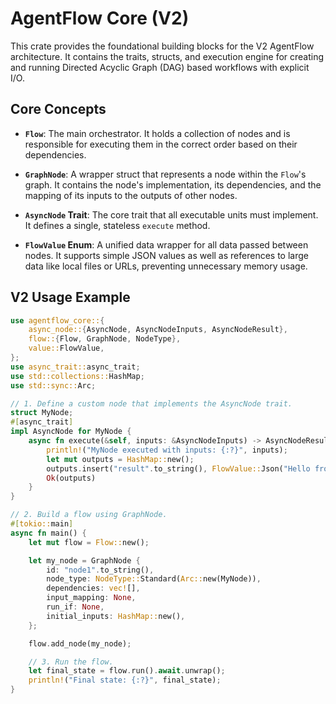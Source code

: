 # AgentFlow Core (V2)

This crate provides the foundational building blocks for the V2 AgentFlow architecture. It contains the traits, structs, and execution engine for creating and running Directed Acyclic Graph (DAG) based workflows with explicit I/O.

## Core Concepts

- **`Flow`**: The main orchestrator. It holds a collection of nodes and is responsible for executing them in the correct order based on their dependencies.

- **`GraphNode`**: A wrapper struct that represents a node within the `Flow`'s graph. It contains the node's implementation, its dependencies, and the mapping of its inputs to the outputs of other nodes.

- **`AsyncNode` Trait**: The core trait that all executable units must implement. It defines a single, stateless `execute` method.

- **`FlowValue` Enum**: A unified data wrapper for all data passed between nodes. It supports simple JSON values as well as references to large data like local files or URLs, preventing unnecessary memory usage.

## V2 Usage Example

```rust
use agentflow_core::{
    async_node::{AsyncNode, AsyncNodeInputs, AsyncNodeResult},
    flow::{Flow, GraphNode, NodeType},
    value::FlowValue,
};
use async_trait::async_trait;
use std::collections::HashMap;
use std::sync::Arc;

// 1. Define a custom node that implements the AsyncNode trait.
struct MyNode;
#[async_trait]
impl AsyncNode for MyNode {
    async fn execute(&self, inputs: &AsyncNodeInputs) -> AsyncNodeResult {
        println!("MyNode executed with inputs: {:?}", inputs);
        let mut outputs = HashMap::new();
        outputs.insert("result".to_string(), FlowValue::Json("Hello from MyNode".into()));
        Ok(outputs)
    }
}

// 2. Build a flow using GraphNode.
#[tokio::main]
async fn main() {
    let mut flow = Flow::new();

    let my_node = GraphNode {
        id: "node1".to_string(),
        node_type: NodeType::Standard(Arc::new(MyNode)),
        dependencies: vec![],
        input_mapping: None,
        run_if: None,
        initial_inputs: HashMap::new(),
    };

    flow.add_node(my_node);

    // 3. Run the flow.
    let final_state = flow.run().await.unwrap();
    println!("Final state: {:?}", final_state);
}
```
